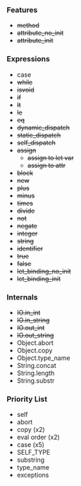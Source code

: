 ### Features

- ~~method~~
- ~~attribute_no_init~~
- ~~attribute_init~~

### Expressions

- case
- ~~while~~
- ~~isvoid~~
- ~~if~~
- ~~lt~~
- ~~le~~
- ~~eq~~
- ~~dynamic_dispatch~~
- ~~static_dispatch~~
- ~~self_dispatch~~
- ~~assign~~
	- ~~assign to let var~~
	- ~~assign to attr~~
- ~~block~~
- ~~new~~
- ~~plus~~
- ~~minus~~
- ~~times~~
- ~~divide~~
- ~~not~~
- ~~negate~~
- ~~integer~~
- ~~string~~
- ~~identifier~~
- ~~true~~
- ~~false~~
- ~~let_binding_no_init~~
- ~~let_binding_init~~

### Internals

- ~~IO.in_int~~
- ~~IO.in_string~~
- ~~IO.out_int~~
- ~~IO.out_string~~
- Object.abort
- Object.copy
- Object.type_name
- String.concat
- String.length
- String.substr

### Priority List

- self
- abort
- copy (x2)
- eval order (x2)
- case (x5)
- SELF_TYPE
- substring
- type_name
- exceptions